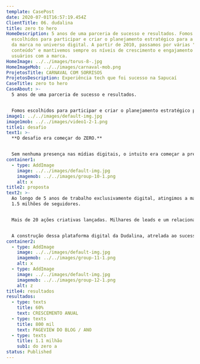 ```yaml
---
template: CasePost
date: 2020-07-01T16:57:19.454Z
ClientTitle: 06. dudalina
title: zero to hero
HomeDescription: 5 anos de uma parceria de sucesso e resultados. Fomos
  escolhidos para participar e criar o planejamento estratégico para a entrada
  da marca no universo digital. A partir de 2010, passamos por várias "eras de
  conteúdo" e mantivemos sempre os níveis de crescimento e engajamento dos
  usuários com a marca.
HomeImage: ../../images/torus-8-.jpg
HomeImageMob: ../../images/carnaval-mob.png
ProjetosTitle: CARNAVAL COM SORRISOS
ProjetosDescription: Experiência tech que foi sucesso na Sapucaí
CaseTitle: zero to hero
CaseAbout: >-
  5 anos de uma parceria de sucesso e resultados. 


  Fomos escolhidos para participar e criar o planejamento estratégico para a entrada da marca no universo digital. A partir de 2010, passamos por várias "eras de conteúdo" e mantivemos sempre os níveis de crescimento e engajamento dos usuários com a marca.
image1: ../../images/default-img.jpg
image1mob: ../../images/video1-2-1.png
title1: desafio
text1: >-
  **O desafio era começar do ZERO.**


  Sem nenhuma presença nas mídias digitais, o intuito era começar a presença digital da Dudalina e torná-la conhecida pelo público-alvo da marca. Sem histório e sem leads, as campanhas iniciais exigiram estratégias múltiplas e criativas, que foram ampliadas para estratégias certeiras de performance.
container1:
  - type: AddImage
    image: ../../images/default-img.jpg
    imagemob: ../../images/group-10-1.png
    alt: x
title2: proposta
text2: >-
  Ao longo de 5 anos de trabalho exclusivamente digital, atingimos a marca de
  1.5 milhões de seguidores. 


  Mais de 20 ações criativas lançadas. Milhares de leads e um relacionamento forte e fiel com os fãs da marca. 


  A construção dessa plataforma digital da Dudalina, atrelada ao sucesso das campanhas de marketing inseriram a marca no ambiente digital com força e relevância. Que tal saber o que fizemos pela Dudalina? Navegue pelo infográfico:
container2:
  - type: AddImage
    image: ../../images/default-img.jpg
    imagemob: ../../images/group-11-1.png
    alt: x
  - type: AddImage
    image: ../../images/default-img.jpg
    imagemob: ../../images/group-12-1.png
    alt: z
title4: resultados
resultados:
  - type: texts
    title: 60%
    text: CRESCEMENTO ANUAL
  - type: texts
    title: 800 mil
    text: PAGEVIEW DO BLOG / ANO
  - type: texts
    title: 1.1 milhão
    sub1: do zero a
status: Published
---
```

